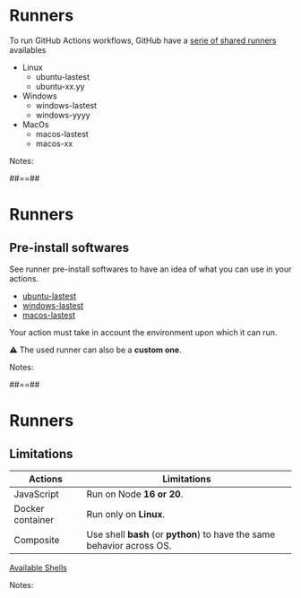 <!-- .slide: -->

# Runners

To run GitHub Actions workflows, GitHub have a [serie of shared runners](https://github.com/actions/runner-images) availables

- Linux
  - ubuntu-lastest
  - ubuntu-xx.yy
- Windows
  - windows-lastest
  - windows-yyyy
- MacOs
  - macos-lastest
  - macos-xx

Notes:


##==##

# Runners

## Pre-install softwares

See runner pre-install softwares to have an idea of what you can use in your actions.

- [ubuntu-lastest](https://github.com/actions/runner-images/blob/main/images/linux/Ubuntu2004-Readme.md)
- [windows-lastest](https://github.com/actions/runner-images/blob/main/images/win/Windows2022-Readme.md)
- [macos-lastest](https://github.com/actions/runner-images/blob/main/images/macos/macos-11-Readme.md)

Your action must take in account the environment upon which it can run.

⚠️ The used runner can also be a **custom one**.

Notes:


##==##

# Runners

## Limitations

| Actions          | Limitations                                                             |
| ---------------- |-------------------------------------------------------------------------|
| JavaScript       | Run on Node **16 or 20**.                                               |
| Docker container | Run only on **Linux**.                                                  |
| Composite        | Use shell **bash** (or **python**) to have the same behavior across OS. |

[Available Shells](https://docs.github.com/en/actions/using-workflows/workflow-syntax-for-github-actions#jobsjob_idstepsshell)
<!-- .element: class="credits" -->

Notes:


